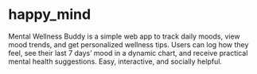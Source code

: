 # happy_mind
Mental Wellness Buddy is a simple web app to track daily moods, view mood trends, and get personalized wellness tips. Users can log how they feel, see their last 7 days’ mood in a dynamic chart, and receive practical mental health suggestions. Easy, interactive, and socially helpful.
